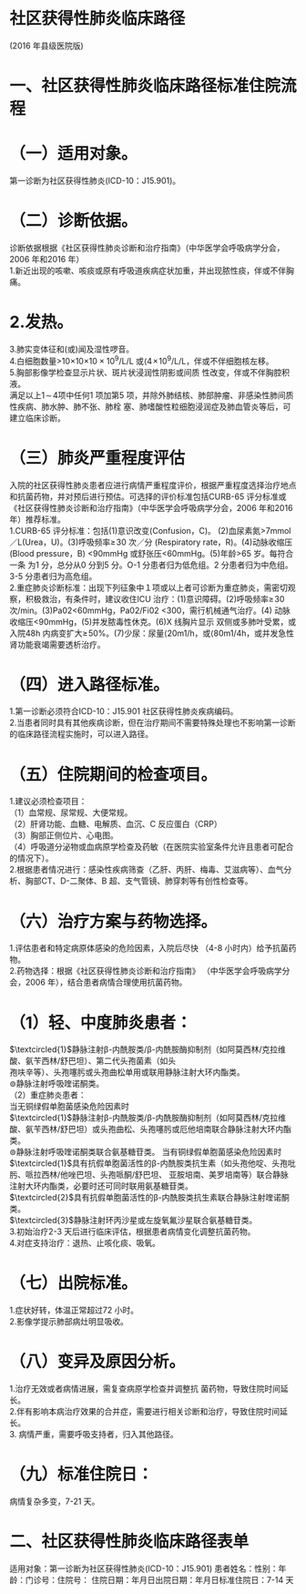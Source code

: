 # 社区获得性肺炎临床路径  
(2016 年县级医院版)  
# 一、社区获得性肺炎临床路径标准住院流程  
# （一）适用对象。  
第一诊断为社区获得性肺炎(ICD-10：J15.901)。  
# （二）诊断依据。  
诊断依据根据《社区获得性肺炎诊断和治疗指南》（中华医学会呼吸病学分会，2006 年和2016 年）  
1.新近出现的咳嗽、咳痰或原有呼吸道疾病症状加重，并出现脓性痰，伴或不伴胸痛。  
# 2.发热。  
3.肺实变体征和(或)闻及湿性啰音。  
4.白细胞数量>10×10${\displaystyle\times10\times10^{9}/\mathrm{L}}$/L 或$\langle4\!\times\!10^{9}/\mathrm{L}$/L，伴或不伴细胞核左移。  
5.胸部影像学检查显示片状、斑片状浸润性阴影或间质 性改变，伴或不伴胸腔积液。  
满足以上$1\!\sim\!4$项中任何1 项加第5 项，并除外肺结核、肺部肿瘤、非感染性肺间质性疾病、肺水肿、肺不张、肺栓 塞、肺嗜酸性粒细胞浸润症及肺血管炎等后，可建立临床诊断。  
# （三）肺炎严重程度评估  
入院的社区获得性肺炎患者应进行病情严重程度评价，根据严重程度选择治疗地点和抗菌药物，并对预后进行预估。可选择的评价标准包括CURB-65 评分标准或《社区获得性肺炎诊断和治疗指南》（中华医学会呼吸病学分会，2006 年和2016 年）推荐标准。  
1.CURB-65 评分标准：包括(1)意识改变(Confusion，C)。
(2)血尿素氮>7mmol／L(Urea，U)。(3)呼吸频率$\geqslant\!30$ 次／分
(Respiratory rate，R)。(4)动脉收缩压(Blood pressure，B) <90mmHg 或舒张压<60mmHg。(5)年龄>65 岁。每符合一条 为1 分，总分从0 分到5 分。O-1 分患者归为低危组。2 分患者归为中危组。3-5 分患者归为高危组。  
2.重症肺炎诊断标准：出现下列征象中１项或以上者可诊断为重症肺炎，需密切观察，积极救治，有条件时，建议收住ICU 治疗：(1)意识障碍。(2)呼吸频率$\geqslant\!30$ 次/min。(3)Pa02<60mmHg，Pa02/Fi02  <300，需行机械通气治疗。(4) 动脉收缩压<90mmHg，(5)并发脓毒性休克。(6)X 线胸片显示 双侧或多肺叶受累，或入院48h 内病变扩大$\geqslant\!50\%$。(7)少尿：尿量$\mathrm{{\langle20m1/h}}$，或$\langle80\mathrm{m}1/4\mathrm{h}$，或并发急性肾功能衰竭需要透析治疗。  
# （四）进入路径标准。  
1.第一诊断必须符合ICD-10：J15.901 社区获得性肺炎疾病编码。  
2.当患者同时具有其他疾病诊断，但在治疗期间不需要特殊处理也不影响第一诊断的临床路径流程实施时，可以进入路径。  
# （五）住院期间的检查项目。  
1.建议必须检查项目：  
（1）血常规、尿常规、大便常规。  
（2）肝肾功能、血糖、电解质、血沉、C 反应蛋白（CRP）  
（3）胸部正侧位片、心电图。  
（4）呼吸道分泌物或血病原学检查及药敏（在医院实验室条件允许且患者可配合的情况下）。  
2.根据患者情况进行：感染性疾病筛查（乙肝、丙肝、梅毒、艾滋病等）、血气分析、胸部CT、D-二聚体、B 超、支气管镜、肺穿刺等有创性检查等。  
# （六）治疗方案与药物选择。  
1.评估患者和特定病原体感染的危险因素，入院后尽快
（4-8 小时内）给予抗菌药物。  
2.药物选择：根据《社区获得性肺炎诊断和治疗指南》
（中华医学会呼吸病学分会，2006 年），结合患者病情合理使用抗菌药物。  
# （1）轻、中度肺炎患者：  
$\textcircled{1}$静脉注射β-内酰胺类/β-内酰胺酶抑制剂（如阿莫西林/克拉维酸、氨苄西林/舒巴坦）、第二代头孢菌素（如头  
孢呋辛等）、头孢噻肟或头孢曲松单用或联用静脉注射大环内酯类。  
$\circledcirc$静脉注射呼吸喹诺酮类。  
（2）重症肺炎患者：  
当无铜绿假单胞菌感染危险因素时  
$\textcircled{1}$静脉注射β-内酰胺类/β-内酰胺酶抑制剂（如阿莫西林/克拉维酸、氨苄西林/舒巴坦）或头孢曲松、头孢噻肟或厄他培南联合静脉注射大环内酯类。  
$\circledcirc$静脉注射呼吸喹诺酮类联合氨基糖苷类。 当有铜绿假单胞菌感染危险因素时  
$\textcircled{1}$具有抗假单胞菌活性的β-内酰胺类抗生素（如头孢他啶、头孢吡肟、哌拉西林/他唑巴坦、头孢哌酮/舒巴坦、 亚胺培南、美罗培南等）联合静脉注射大环内酯类，必要时还可同时联用氨基糖苷类。  
$\textcircled{2}$具有抗假单胞菌活性的β-内酰胺类抗生素联合静脉注射喹诺酮类。  
$\textcircled{3}$静脉注射环丙沙星或左旋氧氟沙星联合氨基糖苷类。  
3.初始治疗2-3 天后进行临床评估，根据患者病情变化调整抗菌药物。  
4.对症支持治疗：退热、止咳化痰、吸氧。  
# （七）出院标准。  
1.症状好转，体温正常超过72 小时。  
2.影像学提示肺部病灶明显吸收。  
# （八）变异及原因分析。  
1.治疗无效或者病情进展，需复查病原学检查并调整抗 菌药物，导致住院时间延长。  
2.伴有影响本病治疗效果的合并症，需要进行相关诊断和治疗，导致住院时间延长。  
3. 病情严重，需要呼吸支持者，归入其他路径。  
# （九）标准住院日：  
病情复杂多变，7-21 天。  
# 二、社区获得性肺炎临床路径表单  
适用对象：第一诊断为社区获得性肺炎(ICD-10：J15.901) 患者姓名：性别：年龄：门诊号：住院号： 住院日期：年月日出院日期：年月日标准住院日：7-14 天  
